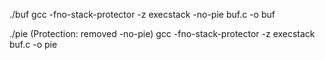 ./buf
gcc -fno-stack-protector -z execstack -no-pie buf.c -o buf

./pie (Protection: removed -no-pie)
gcc -fno-stack-protector -z execstack buf.c -o pie

